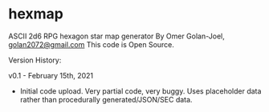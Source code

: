 # hexmap
ASCII 2d6 RPG hexagon star map generator
By Omer Golan-Joel, golan2072@gmail.com
This code is Open Source.

Version History:

v0.1 - February 15th, 2021
- Initial code upload. Very partial code, very buggy. Uses placeholder data rather than procedurally generated/JSON/SEC data.
